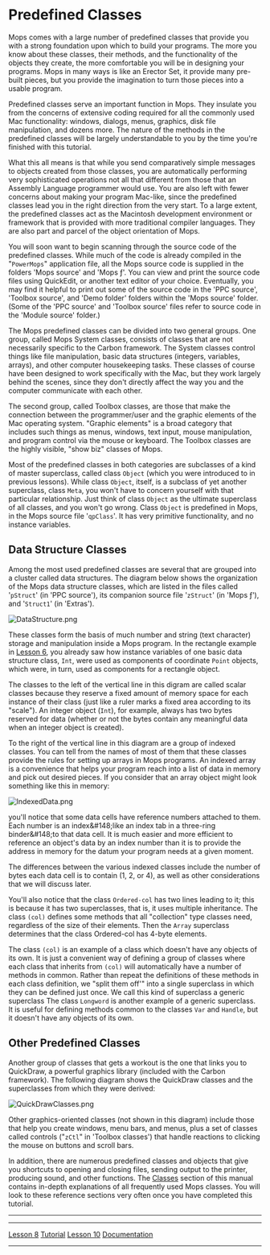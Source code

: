 Predefined Classes
==================

Mops comes with a large number of predefined classes that provide you
with a strong foundation upon which to build your programs. The more you
know about these classes, their methods, and the functionality of the
objects they create, the more comfortable you will be in designing your
programs. Mops in many ways is like an Erector Set, it provide many
pre-built pieces, but you provide the imagination to turn those pieces
into a usable program.

Predefined classes serve an important function in Mops. They insulate
you from the concerns of extensive coding required for all the commonly
used Mac functionality: windows, dialogs, menus, graphics, disk file
manipulation, and dozens more. The nature of the methods in the
predefined classes will be largely understandable to you by the time
you're finished with this tutorial.

What this all means is that while you send comparatively simple messages
to objects created from those classes, you are automatically performing
very sophisticated operations not all that different from those that an
Assembly Language programmer would use. You are also left with fewer
concerns about making your program Mac-like, since the predefined
classes lead you in the right direction from the very start. To a large
extent, the predefined classes act as the Macintosh development
environment or framework that is provided with more traditional compiler
languages. They are also part and parcel of the object orientation of
Mops.

You will soon want to begin scanning through the source code of the
predefined classes. While much of the code is already compiled in the
"`PowerMops`" application file, all the Mops source
code is supplied in the folders 'Mops source' and 'Mops &fnof;'. You
can view and print the source code files using QuickEdit, or another
text editor of your choice. Eventually, you may find it helpful to print
out some of the source code in the 'PPC source', 'Toolbox source',
and 'Demo folder' folders within the 'Mops source' folder. (Some of
the 'PPC source' and 'Toolbox source' files refer to source code in
the 'Module source' folder.)

The Mops predefined classes can be divided into two general groups. One
group, called Mops System classes, consists of classes that are not
necessarily specific to the Carbon framework. The System classes control
things like file manipulation, basic data structures (integers,
variables, arrays), and other computer housekeeping tasks. These classes
of course have been designed to work specifically with the Mac, but they
work largely behind the scenes, since they don't directly affect the
way you and the computer communicate with each other.

The second group, called Toolbox classes, are those that make the
connection between the programmer/user and the graphic elements of the
Mac operating system. "Graphic elements" is a broad category that
includes such things as menus, windows, text input, mouse manipulation,
and program control via the mouse or keyboard. The Toolbox classes are
the highly visible, "show biz" classes of Mops.

Most of the predefined classes in both categories are subclasses of a
kind of master superclass, called class `Object` (which
you were introduced to in previous lessons). While class
`Object`, itself, is a subclass of yet another
superclass, class `Meta`, you won't have to concern
yourself with that particular relationship. Just think of class
`Object` as the ultimate superclass of all classes, and
you won't go wrong. Class `Object` is predefined in
Mops, in the Mops source file '`qpClass`'. It has very
primitive functionality, and no instance variables.

Data Structure Classes
----------------------

Among the most used predefined classes are several that are grouped into
a cluster called data structures. The diagram below shows the
organization of the Mops data structure classes, which are listed in the
files called '`pStruct`' (in 'PPC source'), its
companion source file '`zStruct`' (in 'Mops &fnof;'),
and '`Struct1`' (in 'Extras').

![](DataStructure.png "DataStructure.png")

These classes form the basis of much number and string (text character)
storage and manipulation inside a Mops program. In the rectangle example
in [Lesson 6](Lesson_6), you already saw how instance
variables of one basic data structure class, `Int`, were
used as components of coordinate `Point` objects, which
were, in turn, used as components for a rectangle object.

The classes to the left of the vertical line in this digram are called
scalar classes because they reserve a fixed amount of memory space for
each instance of their class (just like a ruler marks a fixed area
according to its "scale"). An integer object (`Int`),
for example, always has two bytes reserved for data (whether or not the
bytes contain any meaningful data when an integer object is created).

To the right of the vertical line in this diagram are a group of indexed
classes. You can tell from the names of most of them that these classes
provide the rules for setting up arrays in Mops programs. An indexed
array is a convenience that helps your program reach into a list of data
in memory and pick out desired pieces. If you consider that an array
object might look something like this in memory:

![](IndexedData.png "IndexedData.png")

you'll notice that some data cells have reference numbers attached to
them. Each number is an index&\#148;like an index tab in a three-ring
binder&\#148;to that data cell. It is much easier and more efficient to
reference an object's data by an index number than it is to provide the
address in memory for the datum your program needs at a given moment.

The differences between the various indexed classes include the number
of bytes each data cell is to contain (1, 2, or 4), as well as other
considerations that we will discuss later.

You'll also notice that the class `Ordered-col` has two
lines leading to it; this is because it has two superclasses, that is,
it uses multiple inheritance. The class `(col)` defines
some methods that all "collection" type classes need, regardless of
the size of their elements. Then the `Array` superclass
determines that the class Ordered-col has 4-byte elements.

The class `(col)` is an example of a class which doesn't
have any objects of its own. It is just a convenient way of defining a
group of classes where each class that inherits from
`(col)` will automatically have a number of methods in
common. Rather than repeat the definitions of these methods in each
class definition, we "split them off'" into a single superclass in
which they can be defined just once. We call this kind of superclass a
generic superclass The class `Longword` is another
example of a generic superclass. It is useful for defining methods
common to the classes `Var` and `Handle`,
but it doesn't have any objects of its own.

Other Predefined Classes
------------------------

Another group of classes that gets a workout is the one that links you
to QuickDraw, a powerful graphics library (included with the Carbon
framework). The following diagram shows the QuickDraw classes and the
superclasses from which they were derived:

![](QuickDrawClasses.png "QuickDrawClasses.png")

Other graphics-oriented classes (not shown in this diagram) include
those that help you create windows, menu bars, and menus, plus a set of
classes called controls ("`zCtl`" in 'Toolbox
classes') that handle reactions to clicking the mouse on buttons and
scroll bars.

In addition, there are numerous predefined classes and objects that give
you shortcuts to opening and closing files, sending output to the
printer, producing sound, and other functions. The
[Classes](Classes) section of this manual contains in-depth
explanations of all frequently used Mops classes. You will look to these
reference sections very often once you have completed this tutorial.

------------------------------------------------------------------------

  ------------------------------------------- --------------------------------- -----------------------------------
  [Lesson 8](Lesson_8)             [Tutorial](Tutorial)   [Lesson 10](Lesson_10)
  [Documentation](Documentation)                                     
  ------------------------------------------- --------------------------------- -----------------------------------



